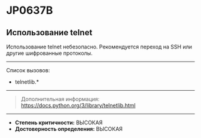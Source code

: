 # JP0637B
## Использование telnet
Использование telnet небезопасно. Рекомендуется 
переход на SSH или другие шифрованные протоколы.


---
Список вызовов:

* telnetlib.*

---
> Дополнительная информация:
> <https://docs.python.org/3/library/telnetlib.html>
---
* __Степень критичности:__ ВЫСОКАЯ
* __Достоверность определения:__ ВЫСОКАЯ